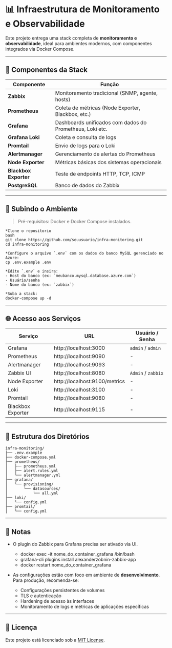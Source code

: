 
# 📊 Infraestrutura de Monitoramento e Observabilidade

Este projeto entrega uma stack completa de **monitoramento e observabilidade**, ideal para ambientes modernos, com componentes integrados via Docker Compose.

---

## 🔧 Componentes da Stack

| Componente         | Função                                                  |
|--------------------|----------------------------------------------------------|
| **Zabbix**         | Monitoramento tradicional (SNMP, agente, hosts)          |
| **Prometheus**     | Coleta de métricas (Node Exporter, Blackbox, etc.)       |
| **Grafana**        | Dashboards unificados com dados do Prometheus, Loki etc. |
| **Grafana Loki**   | Coleta e consulta de logs                                |
| **Promtail**       | Envio de logs para o Loki                                |
| **Alertmanager**   | Gerenciamento de alertas do Prometheus                   |
| **Node Exporter**  | Métricas básicas dos sistemas operacionais               |
| **Blackbox Exporter** | Teste de endpoints HTTP, TCP, ICMP                  |
| **PostgreSQL**     | Banco de dados do Zabbix                                 |

---

## 🚀 Subindo o Ambiente

> Pré-requisitos: Docker e Docker Compose instalados.

```
*Clone o repositorio
bash
git clone https://github.com/seuusuario/infra-monitoring.git
cd infra-monitoring

*Configure o arquivo `.env` com os dados do banco MySQL gerenciado no Azure:
cp .env.example .env

*Edite `.env` e insira:
- Host do banco (ex: `meubanco.mysql.database.azure.com`)
- Usuário/senha
- Nome do banco (ex: `zabbix`)

*Suba a stack:
docker-compose up -d
```
---

## 🌐 Acesso aos Serviços

| Serviço         | URL                       | Usuário / Senha          |
|----------------|----------------------------|--------------------------|
| Grafana        | http://localhost:3000      | `admin` / `admin`        |
| Prometheus     | http://localhost:9090      | -                        |
| Alertmanager   | http://localhost:9093      | -                        |
| Zabbix UI      | http://localhost:8080      | `Admin` / `zabbix`       |
| Node Exporter  | http://localhost:9100/metrics | -                     |
| Loki           | http://localhost:3100      | -                        |
| Promtail       | http://localhost:9080      | -                        |
| Blackbox Exporter | http://localhost:9115  | -                        |

---

## 📁 Estrutura dos Diretórios

```
infra-monitoring/
├── .env.example
├── docker-compose.yml
├── prometheus/
│   ├── prometheus.yml
│   ├── alert.rules.yml
│   └── alertmanager.yml
├── grafana/
│   └── provisioning/
│       └── datasources/
│           └── all.yml
├── loki/
│   └── config.yml
├── promtail/
│   └── config.yml
```

---

## 📌 Notas

- O plugin do Zabbix para Grafana precisa ser ativado via UI.
  - docker exec -it nome_do_container_grafana /bin/bash
  - grafana-cli plugins install alexanderzobnin-zabbix-app
  - docker restart nome_do_container_grafana
  
- As configurações estão com foco em ambiente de **desenvolvimento**. Para produção, recomenda-se:
  - Configurações persistentes de volumes
  - TLS e autenticação
  - Hardening de acesso às interfaces
  - Monitoramento de logs e métricas de aplicações específicas

---

## 📃 Licença

Este projeto está licenciado sob a [MIT License](LICENSE).
